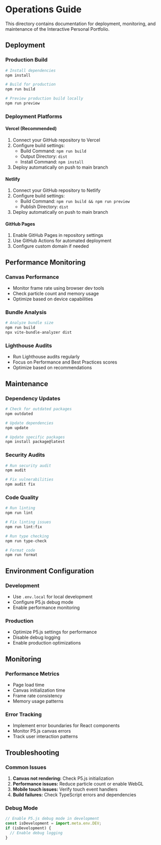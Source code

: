 # Operations Guide

This directory contains documentation for deployment, monitoring, and maintenance of the Interactive Personal Portfolio.

## Deployment

### Production Build
```bash
# Install dependencies
npm install

# Build for production
npm run build

# Preview production build locally
npm run preview
```

### Deployment Platforms

#### Vercel (Recommended)
1. Connect your GitHub repository to Vercel
2. Configure build settings:
   - Build Command: `npm run build`
   - Output Directory: `dist`
   - Install Command: `npm install`
3. Deploy automatically on push to main branch

#### Netlify
1. Connect your GitHub repository to Netlify
2. Configure build settings:
   - Build Command: `npm run build && npm run preview`
   - Publish Directory: `dist`
3. Deploy automatically on push to main branch

#### GitHub Pages
1. Enable GitHub Pages in repository settings
2. Use GitHub Actions for automated deployment
3. Configure custom domain if needed

## Performance Monitoring

### Canvas Performance
- Monitor frame rate using browser dev tools
- Check particle count and memory usage
- Optimize based on device capabilities

### Bundle Analysis
```bash
# Analyze bundle size
npm run build
npx vite-bundle-analyzer dist
```

### Lighthouse Audits
- Run Lighthouse audits regularly
- Focus on Performance and Best Practices scores
- Optimize based on recommendations

## Maintenance

### Dependency Updates
```bash
# Check for outdated packages
npm outdated

# Update dependencies
npm update

# Update specific packages
npm install package@latest
```

### Security Audits
```bash
# Run security audit
npm audit

# Fix vulnerabilities
npm audit fix
```

### Code Quality
```bash
# Run linting
npm run lint

# Fix linting issues
npm run lint:fix

# Run type checking
npm run type-check

# Format code
npm run format
```

## Environment Configuration

### Development
- Use `.env.local` for local development
- Configure P5.js debug mode
- Enable performance monitoring

### Production
- Optimize P5.js settings for performance
- Disable debug logging
- Enable production optimizations

## Monitoring

### Performance Metrics
- Page load time
- Canvas initialization time
- Frame rate consistency
- Memory usage patterns

### Error Tracking
- Implement error boundaries for React components
- Monitor P5.js canvas errors
- Track user interaction patterns

## Troubleshooting

### Common Issues
1. **Canvas not rendering:** Check P5.js initialization
2. **Performance issues:** Reduce particle count or enable WebGL
3. **Mobile touch issues:** Verify touch event handlers
4. **Build failures:** Check TypeScript errors and dependencies

### Debug Mode
```javascript
// Enable P5.js debug mode in development
const isDevelopment = import.meta.env.DEV;
if (isDevelopment) {
  // Enable debug logging
}
```
